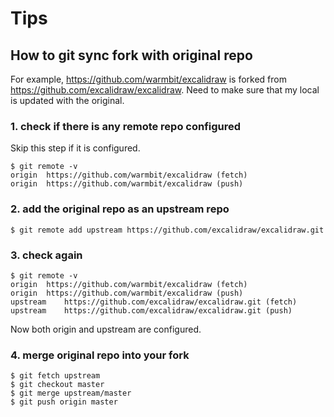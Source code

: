 # Tips 

## How to git sync fork with original repo

For example, https://github.com/warmbit/excalidraw is forked from https://github.com/excalidraw/excalidraw. Need to make sure that my local is updated with the original.

### 1. check if there is any remote repo configured 
Skip this step if it is configured.

```
$ git remote -v
origin	https://github.com/warmbit/excalidraw (fetch)
origin	https://github.com/warmbit/excalidraw (push)
```

### 2. add the original repo as an upstream repo

```
$ git remote add upstream https://github.com/excalidraw/excalidraw.git
```

### 3. check again

```
$ git remote -v
origin	https://github.com/warmbit/excalidraw (fetch)
origin	https://github.com/warmbit/excalidraw (push)
upstream	https://github.com/excalidraw/excalidraw.git (fetch)
upstream	https://github.com/excalidraw/excalidraw.git (push)
```

Now both origin and upstream are configured.

### 4. merge original repo into your fork

```
$ git fetch upstream
$ git checkout master
$ git merge upstream/master
$ git push origin master
```


